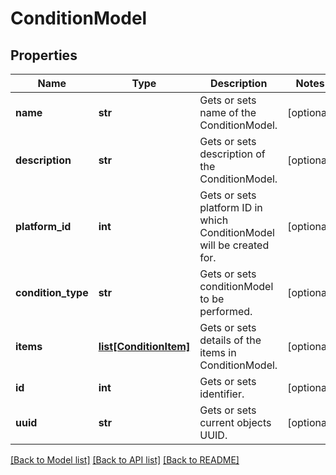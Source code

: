 # ConditionModel

## Properties
Name | Type | Description | Notes
------------ | ------------- | ------------- | -------------
**name** | **str** | Gets or sets name of the ConditionModel. | [optional] 
**description** | **str** | Gets or sets description of the ConditionModel. | [optional] 
**platform_id** | **int** | Gets or sets platform ID in which ConditionModel will be created for. | [optional] 
**condition_type** | **str** | Gets or sets conditionModel to be performed. | [optional] 
**items** | [**list[ConditionItem]**](ConditionItem.md) | Gets or sets details of the items in ConditionModel. | [optional] 
**id** | **int** | Gets or sets identifier. | [optional] 
**uuid** | **str** | Gets or sets current objects UUID. | [optional] 

[[Back to Model list]](../README.md#documentation-for-models) [[Back to API list]](../README.md#documentation-for-api-endpoints) [[Back to README]](../README.md)


